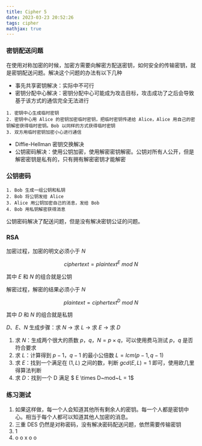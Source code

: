 ```yaml
---
title: Cipher 5
date: 2023-03-23 20:52:26
tags: cipher
mathjax: true
---
```


### 密钥配送问题

在使用对称加密的时候，加密方需要向解密方配送密钥，如何安全的传输密钥，就是密钥配送问题。解决这个问题的办法有以下几种

- 事先共享密钥解决：实际中不可行
- 密钥分配中心解决：密钥分配中心可能成为攻击目标，攻击成功了之后会导致基于该方式的通信完全无法进行

```text
1. 密钥中心生成临时密钥
2. 密钥中心用 Alice 的密钥加密临时密钥，把临时密钥传递给 Alice，Alice 用自己的密钥解密获得临时密钥。Bob 以同样的方式获得临时密钥
3. 双方用临时密钥加密小心进行通信
```

- Diffie-Hellman 密钥交换解决
- 公钥密码解决：使用公钥加密，使用解密密钥解密。公钥对所有人公开，但是解密密钥是私有的，只有拥有解密密钥才能解密

<!-- more -->

### 公钥密码

```text
1. Bob 生成一组公钥和私钥
2. Bob 将公钥发给 Alice
3. Alice 用公钥加密自己的消息，发给 Bob
4. Bob 用私钥解密获得消息
```

公钥密码解决了配送问题，但是没有解决密钥公证的问题。

### RSA

加密过程，加密的明文必须小于 $N$

$$
ciphertext=plaintext^{E}~mod~N
$$

其中 $E$ 和 $N$ 的组合就是公钥

解密过程，解密的结果必须小于 $N$

$$
plaintext=ciphertext^{D}~mod~N
$$

其中 $D$ 和 $N$ 的组合就是私钥

$D$、$E$、$N$ 生成步骤：求 $N$ -> 求 $L$ -> 求 $E$ -> 求 $D$

1. 求 $N$：生成两个很大的质数 $p$，$q$，$N=p \times q$，可以使用费马测试 $p$，$q$ 是否符合要求
2. 求 $L$：计算得到 $p-1$，$q-1$ 的最小公倍数 $L=lcm(p-1, q-1)$
3. 求 $E$：找到一个满足在 $(1, L)$ 之间的数，判断 $gcd(E, L) = 1$ 即可，使用欧几里得算法判断
4. 求 $D$：找到一个 D 满足 $ E \times D~mod~L = 1$

### 练习测试

1. 如果这样做，每一个人会知道其他所有剩余人的密钥。每一个人都是密钥中心。相当于每个人都可以知道其他人加密的消息。
2. 三重 DES 仍然是对称密码，没有解决密码配送问题，依然需要传输密钥
3. 1
4. o o x o o
